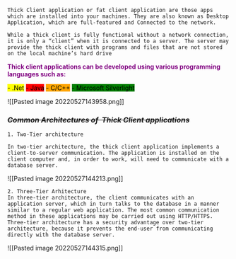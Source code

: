 ```note-green
Thick Client application or fat client application are those apps which are installed into your machines. They are also known as Desktop Application, which are full-featured and Connected to the network.

While a thick client is fully functional without a network connection, it is only a “client” when it is connected to a server. The server may provide the thick client with programs and files that are not stored on the local machine’s hard drive
```

<p>
<b><span style="color:purple;">Thick client applications can be developed using various programming languages such as:</span></b>

<mark>-   .Net</mark>
<mark style="background-color: red">-   Java</mark>
<mark style="background-color: orange">-   C/C++</mark>
<mark style="background-color: green">-   Microsoft Silverlight</mark>
</p>


![[Pasted image 20220527143958.png]]

### *~~Common Architectures of  Thick Client applications~~*

```note-purple
1. Two-Tier architecture

In two-tier architecture, the thick client application implements a client-to-server communication. The application is installed on the client computer and, in order to work, will need to communicate with a database server.

```
![[Pasted image 20220527144213.png]]

```note-blue
2. Three-Tier Arhitecture
In three-tier architecture, the client communicates with an application server, which in turn talks to the database in a manner similar to a regular web application. The most common communication method in these applications may be carried out using HTTP/HTTPS.  
Three-tier architecture has a security advantage over two-tier architecture, because it prevents the end-user from communicating directly with the database server.
```
![[Pasted image 20220527144315.png]]